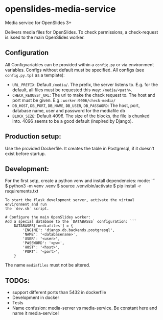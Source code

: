 # openslides-media-service
Media service for OpenSlides 3+

Delivers media files for OpenSlides. To check permissions, a check-request is
issed to the main OpenSlides worker.

## Configuration
All Configvariables can be provided within a `config.py` or via environment
variables. Configs without default must be specified. All configs (see
`config.py.tpl` as a template):

- `URL_PREFIX`: Default `/media/`. The prefix, the server listens to. E.g. for
  the default, all files must be requested this way: `/media/<path>`.
- `CHECK_REQUEST_URL`: The url to make the chack request to. The host and port
  must be given. E.g.: `worker:9006/check-media/`
- `DB_HOST`, `DB_PORT`, `DB_NAME`, `DB_USER`, `DB_PASSWORD`: The host, port,
  database name, user and password for the mediafile db
- `BLOCK_SIZE`: Default 4096. The size of the blocks, the file is chunked into.
  4096 seems to be a good default (inspired by Django).

## Production setup:
Use the provided Dockerfile. It creates the table in Postgresql, if it doesn't
exist before startup.

## Development:
For the first setp, create a python venv and install dependencies:
mode: ```
    $ python3 -m venv .venv
    $ source .venv/bin/activate
    $ pip install -r requirements.txt
```
To start the flask development server, activate the virtual environment and run
the `dev.sh` script.

# Configure the main OpenSlides worker:
Add a special database to the `DATABASES` configuration: ```
    DATABASES['mediafiles'] = {
        'ENGINE': 'django.db.backends.postgresql',
        'NAME': '<databasename>',
        'USER': '<user>',
        'PASSWORD': '<pw>',
        'HOST': '<host>',
        'PORT': '<port>',
    }
```
The name `mediafiles` must not be altered.
  

## TODOs:
 - support different ports than 5432 in dockerfile
 - Development in docker
 - Tests
 - Name confusion: media-server vs media-service. Be constant here and name it
   media-service!

